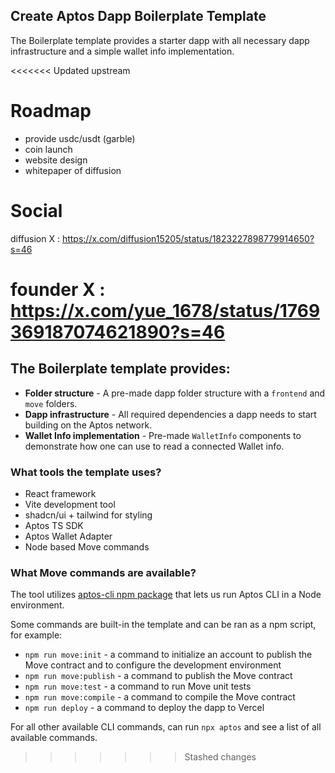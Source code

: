 ## Create Aptos Dapp Boilerplate Template

The Boilerplate template provides a starter dapp with all necessary dapp infrastructure and a simple wallet info implementation.


<<<<<<< Updated upstream
# Roadmap
- provide usdc/usdt (garble)
- coin launch
- website design
- whitepaper of diffusion
  
# Social 

diffusion X : https://x.com/diffusion15205/status/1823227898779914650?s=46

founder X :
https://x.com/yue_1678/status/1769369187074621890?s=46
=======
## The Boilerplate template provides:

- **Folder structure** - A pre-made dapp folder structure with a `frontend` and `move` folders.
- **Dapp infrastructure** - All required dependencies a dapp needs to start building on the Aptos network.
- **Wallet Info implementation** - Pre-made `WalletInfo` components to demonstrate how one can use to read a connected Wallet info.

### What tools the template uses?

- React framework
- Vite development tool
- shadcn/ui + tailwind for styling
- Aptos TS SDK
- Aptos Wallet Adapter
- Node based Move commands

### What Move commands are available?

The tool utilizes [aptos-cli npm package](https://github.com/aptos-labs/aptos-cli) that lets us run Aptos CLI in a Node environment.

Some commands are built-in the template and can be ran as a npm script, for example:

- `npm run move:init` - a command to initialize an account to publish the Move contract and to configure the development environment
- `npm run move:publish` - a command to publish the Move contract
- `npm run move:test` - a command to run Move unit tests
- `npm run move:compile` - a command to compile the Move contract
- `npm run deploy` - a command to deploy the dapp to Vercel

For all other available CLI commands, can run `npx aptos` and see a list of all available commands.
>>>>>>> Stashed changes
